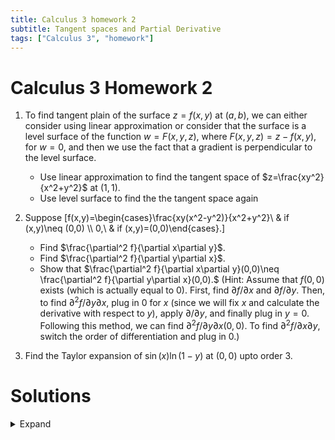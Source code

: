 ```yaml
---
title: Calculus 3 homework 2
subtitle: Tangent spaces and Partial Derivative
tags: ["Calculus 3", "homework"]
---
```


# Calculus 3 Homework 2

1. To find tangent plain of the surface $z=f(x,y)$ at $(a,b)$, we can either consider using linear approximation or consider that the surface is a level surface of the function $w=F(x,y,z)$, where $F(x,y,z)=z-f(x,y)$, for $w=0$, and then we use the fact that a gradient is perpendicular to the level surface.
	* Use linear approximation to find the tangent space of $z=\frac{xy^2}{x^2+y^2}$ at $(1,1)$.
	* Use level surface to find the the tangent space again

2. Suppose
	\[f(x,y)=\begin{cases}\frac{xy(x^2-y^2)}{x^2+y^2}\ & if (x,y)\neq (0,0) \\\ 0,\ & if (x,y)=(0,0)\end{cases}.\]
	* Find $\frac{\partial^2 f}{\partial x\partial y}$.
	* Find $\frac{\partial^2 f}{\partial y\partial x}$.
	* Show that $\frac{\partial^2 f}{\partial x\partial y}(0,0)\neq \frac{\partial^2 f}{\partial y\partial x}(0,0).$
	(Hint: Assume that $f(0,0)$ exists (which is actually equal to $0$). First, find $\partial f/\partial x$ and $\partial f/\partial y$. Then, to find $\partial^2 f/\partial y\partial x$, plug in $0$ for $x$ (since we will fix $x$ and calculate the derivative with respect to $y$), apply $\partial/\partial y$, and finally plug in $y=0$. Following this method, we can find $\partial^2 f/\partial y\partial x(0,0)$. To find $\partial^2 f/\partial x\partial y$, switch the order of differentiation and plug in $0$.)

3. Find the Taylor expansion of $\sin(x)\ln(1-y)$ at $(0,0)$ upto order 3.

# Solutions

<details>
<summary> Expand </summary>

1. We Let $f(x,y)=\frac{xy}{x^2+y^2}$, and we calculate
$$f_x=\frac{\partial f}{\partial x} = \frac{y^2(x^2+y^2)-2x^2y^2}{(x^2+y^2)^2} \text{ and }f_y=\frac{\partial f}{\partial y} = \frac{2xy(x^2+y^2)-2xy^3}{(x^2+y^2)^2}$$
	* By formula, it is $z-f(1,1) = f_x(1,1)(x-1)+f_y(1,1)(y-1)$ which is
	$$z- \frac{1}{2} = \frac{1}{2}(y-1)$$
	* The tangent plain is also a tangent plain of the level surface $z-f(x,y)=0$. We compute the gradient of $F(x,y,z)=z-f(x,y)$ at $(1,1,f(1,1))$. They are
	$$\frac{\partial F}{\partial x} = f_x\text{, }\frac{\partial F}{\partial y} = f_y\text{ and }\frac{\partial F}{\partial z} = 1.$$
	Thus, by formula, the tangent plain is $F_x(1,1)(x-1) + F_y(1,1)(y-1) + F_z(1,1)(z-\frac{1}{2})=0$. 

2. 
	* $\frac{\partial^2 f}{\partial x\partial y} = \frac{x^6+9x^4y^2-9x^2y^4-y^6}{(x^2+y^2)^3}$
	* $\frac{\partial^2 f}{\partial x\partial y} = \frac{x^6+9x^4y^2-9x^2y^4-y^6}{(x^2+y^2)^3}$
	* We interpreter $\frac{\partial^2 f}{\partial x\partial y}(0,0)$ as the derivative of $\frac{\partial f}{\partial y}(x,y)$ along the $x$-axis. Thus, we can set $y=0$ in $\frac{\partial f}{\partial x}(x,y)$ and get
	$$\frac{\partial}{\partial x}\frac{\partial f}{\partial y}(x,0)=1.$$
	Similarly, we interpreter $\frac{\partial^2 f}{\partial y\partial x}(0,0)$ as the derivative of $\frac{\partial f}{\partial x}$ along the $y$-axis. Thus, we can set $x=0$ in $\frac{\partial f}{\partial y}(x, y)$ and get
	$$\frac{\partial}{\partial y}\frac{\partial f}{\partial x}(x,0)=-1.$$
	This shows that $\frac{\partial^2 f}{\partial x\partial y}(0,0)\neq\frac{\partial^2 f}{\partial y\partial x}(0,0)$.
	* (Extra) It actually requires to show that the $f(x,y)$ at $(0,0)$ is continue and differentiable. To show, it is continue, we have to show that $f(x,y)\to 0$ as $(x,y)\to 0$. To achieve this, for any $t$, we let $y=tx$, so as $x\to 0$, $(x,y)$ converges to $(0,0)$ along $y=tx$. We examine 
	$$\lim_{x\to 0}f(x,tx) = \lim_{x\to 0}\frac{t(1-t^2)x^4}{(1+t^2)x^2} = 0.$$
	This shows that $f$ is continuous at $(0,0)$. We can use similar idea to show that $\frac{\partial f}{\partial x}$ and $\frac{\partial f}{\partial y}$ exist.

3. We know
$$\sin(x) = x-\frac{1}{3!}x^3+\cdots\text{ and }\ln(1-y) = y+\frac{1}{2}y^2+\frac{1}{3}y^3+\cdots.$$
Therefore, $\sin(x)\ln(1-y) = (x-\frac{1}{3!}x^3+\cdots)(y+\frac{1}{2}y^2+\frac{1}{3}y^3+\cdots)$. The order 3 expansion is $xy+\frac{1}{2}xy^2$.


</details>
